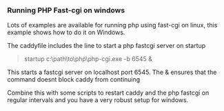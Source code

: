 ### Running PHP Fast-cgi on windows

Lots of examples are available for running php using fast-cgi on linux, this example shows how to do it on Windows.

The caddyfile includes the line to start a php fastcgi server on startup

>  startup c:\path\to\php\php-cgi.exe -b 6545 &

This starts a fastcgi server on localhost port 6545.  The & ensures that the command doesnt block caddy from continuing

Combine this with some scripts to restart caddy and the php fastcgi on regular intervals and you have a very robust setup for windows.
